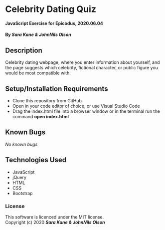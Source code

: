 # Celebrity Dating Quiz

#### JavaScript Exercise for Epicodus, 2020.06.04

#### By _**Sara Kane & JohnNils Olson**_

## Description
Celebrity dating webpage, where you enter information about yourself, and the page suggests which celebrity, fictional character, or public figure you would be most compatible with.

## Setup/Installation Requirements
* Clone this repository from GitHub
* Open in your code editor of choice, or use Visual Studio Code
* Drag the index.html file into a browser window or in the terminal run the command **open index.html**

## Known Bugs
_No known bugs_

## Technologies Used
* JavaScript
* jQuery
* HTML
* CSS
* Bootstrap

### License
This software is licenced under the MIT license.  
Copyright (c) 2020 **_Sara Kane & JohnNils Olson_**
